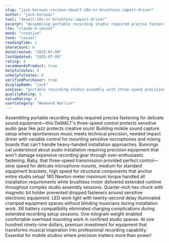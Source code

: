 ```yaml
---
slug: "jack-kerouac-reviews-dewalt-18v-xr-brushless-impact-driver"
author: "jack-kerouac"
tool: "dewalt-18v-xr-brushless-impact-driver"
excerpt: "Assembling portable recording studio required precise fastening for delicate sound equipment—this DeWALT's three-speed control protects sensitive audio gear like jazz protects creative souls!"
llm: "claude-4-sonnet"
mood: "creative"
tone: "casual"
readingTime: 1
shareCount: 0
dateCreated: "2025-07-09"
lastUpdated: "2025-07-09"
rating: 4
recommendsProduct: true
helpfulVotes: 0
unhelpfulVotes: 0
verifiedPurchaser: true
displayName: "jack"
useCase: "portable recording studio assembly with three-speed precision for audio equipment"
qualityRating: 5
valueRating: 4
userCategory: "Weekend Warrior"
---
```


Assembling portable recording studio required precise fastening for delicate sound equipment—this DeWALT's three-speed control protects sensitive audio gear like jazz protects creative souls! Building mobile sound capture setup where spontaneous music meets technical precision, needed impact driver with variable control for mounting sensitive microphones and mixing boards that can't handle heavy-handed installation approaches. Bunnings cat understood about audio installation requiring precision equipment that won't damage expensive recording gear through over-enthusiastic fastening. Baby, that three-speed transmission provided perfect control—slow speed for delicate microphone mounts, medium for standard equipment brackets, high speed for structural components that anchor entire studio setup! 180 Newton-meter maximum torque handled all installation requirements while brushless motor delivered extended runtime throughout complex studio assembly sessions. Quarter-inch hex chuck with magnetic bit holder prevented dropped fasteners around sensitive electronic equipment. LED work light with twenty-second delay illuminated cramped equipment spaces without blinding musicians during installation work. XR battery compatibility eliminated charging complications during extended recording setup sessions. One-kilogram weight enabled comfortable overhead mounting work in confined studio spaces. At one hundred ninety-nine dollars, premium investment for equipment that transforms musical inspiration into professional recording capability. Essential for mobile studios where precision matters more than power! 
